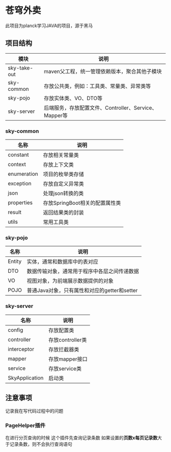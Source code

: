 # 苍穹外卖
此项目为planck学习JAVA的项目，源于黑马

## 项目结构
|模块|说明|
|----|----|
|sky-take-out|maven父工程，统一管理依赖版本，聚合其他子模块|
|sky-common|存放公共类，例如：工具类、常量类、异常类等|
|sky-pojo|存放实体类、VO、DTO等|
|sky-server|后端服务，存放配置文件、Controller、Service、Mapper等|

### sky-common

|名称|说明|
|----|----|
|constant|存放相关常量类|
|context|存放上下文类|
|enumeration|项目的枚举类存储|
|exception|存放自定义异常类|
|json|处理json转换的类|
|properties|存放SpringBoot相关的配置属性类|
|result|返回结果类的封装|
|utils|常用工具类|

### sky-pojo

|名称|说明|
|----|----|
|Entity|实体，通常和数据库中的表对应|
|DTO|数据传输对象，通常用于程序中各层之间传递数据|
|VO|视图对象，为前端展示数据提供的对象|
|POJO|普通Java对象，只有属性和对应的getter和setter|

### sky-server

|名称|说明|
|----|----|
|config|存放配置类|
|controller|存放controller类|
|interceptor|存放拦截器类|
|mapper|存放mapper接口|
|service|存放service类|
|SkyApplication|启动类|



## 注意事项
记录我在写代码过程中的问题

### PageHelper插件
在进行分页查询的时候
这个插件先查询记录条数
如果设置的**页数x每页记录数**大于记录条数，则不会执行查询语句